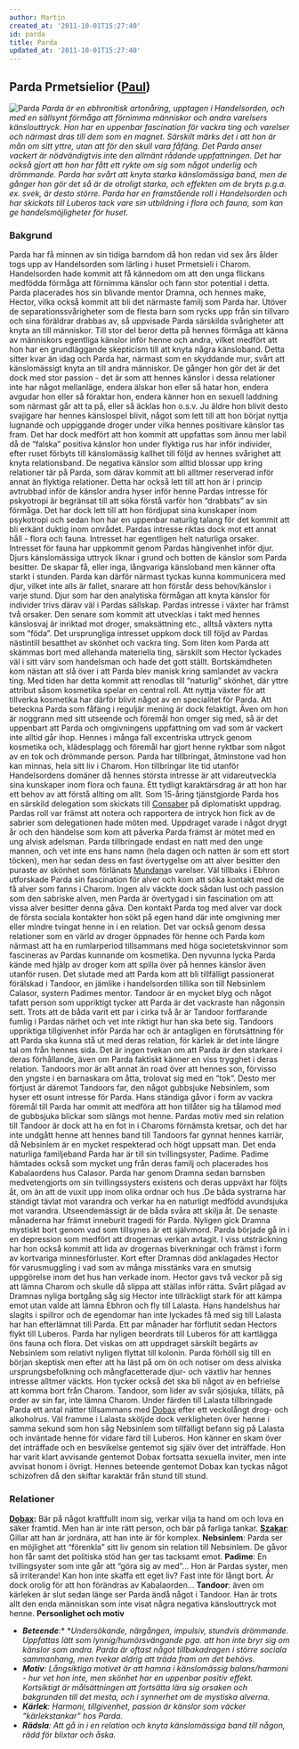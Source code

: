 ```yaml
---
author: Martin
created_at: '2011-10-01T15:27:40'
id: parda
title: Parda
updated_at: '2011-10-01T15:27:40'
---
```

## Parda Prmetsielior ([Paul])

<img src="http://kampanj.ripperdoc.net/wp-content/uploads/sunprincess-272x300.jpg" title="Parda" class="alignright size-medium wp-image-1453" /> *Parda är en ebhronitisk artonåring, upptagen i Handelsorden, och med en sällsynt förmåga att förnimma människor och andra varelsers känslouttryck. Hon har en uppenbar fascination för vackra ting och varelser och närmast dras till dem som en magnet. Särskilt märks det i att hon är mån om sitt yttre, utan att för den skull vara fåfäng. Det Parda anser vackert är nödvändigtvis inte den allmänt rådande uppfattningen. Det har också gjort att hon har fått ett rykte om sig som något underlig och drömmande. Parda har svårt att knyta starka känslomässiga band, men de gånger hon gör det så är de otroligt starka, och effekten om de bryts p.g.a. ex. svek, är desto större. Parda har en framstående roll i Handelsorden och har skickats till Luberos tack vare sin utbildning i flora och fauna, som kan ge handelsmöjligheter för huset.*

### Bakgrund

Parda har få minnen av sin tidiga barndom då hon redan vid sex års ålder togs upp av Handelsorden som lärling i huset Prmetsieli i Charom. Handelsorden hade kommit att få kännedom om att den unga flickans medfödda förmåga att förnimma känslor och fann stor potential i detta. Parda placerades hos sin blivande mentor Dramna, och hennes make, Hector, vilka också kommit att bli det närmaste familj som Parda har. Utöver de separationssvårigheter som de flesta barn som rycks upp från sin tillvaro och sina föräldrar drabbas av, så uppvisade Parda särskilda svårigheter att knyta an till människor. Till stor del beror detta på hennes förmåga att känna av människors egentliga känslor inför henne och andra, vilket medfört att hon har en grundläggande skepticism till att knyta några känsloband. Detta sitter kvar än idag och Parda har, närmast som en skyddande mur, svårt att känslomässigt knyta an till andra människor. De gånger hon gör det är det dock med stor passion - det är som att hennes känslor i dessa relationer inte har något mellanläge, endera älskar hon eller så hatar hon, endera avgudar hon eller så föraktar hon, endera känner hon en sexuell laddning som närmast går att ta på, eller så äcklas hon o.s.v. Ju äldre hon blivit desto svajigare har hennes känslospel blivit, något som lett till att hon börjat nyttja lugnande och uppiggande droger under vilka hennes positivare känslor tas fram. Det har dock medfört att hon kommit att uppfattas som ännu mer labil då de “falska” positiva känslor hon under flyktiga rus har inför individer, efter ruset förbyts till känslomässig kallhet till följd av hennes svårighet att knyta relationsband. De negativa känslor som alltid blossar upp kring relationer tär på Parda, som därav kommit att bli alltmer reserverad inför annat än flyktiga relationer. Detta har också lett till att hon är i princip avtrubbad inför de känslor andra hyser inför henne Pardas intresse för pskyotropi är begränsat till att söka förstå varför hon “drabbats” av sin förmåga. Det har dock lett till att hon fördjupat sina kunskaper inom psykotropi och sedan hon har en uppenbar naturlig talang för det kommit att bli erkänt duktig inom området. Pardas intresse riktas dock mot ett annat håll - flora och fauna. Intresset har egentligen helt naturliga orsaker. Intresset för fauna har uppkommit genom Pardas hängivenhet inför djur. Djurs känslomässiga uttryck liknar i grund och botten de känslor som Parda besitter. De skapar få, eller inga, långvariga känsloband men känner ofta starkt i stunden. Parda kan därför närmast tyckas kunna kommunicera med djur, vilket inte alls är fallet, snarare att hon förstår dess behov/känslor i varje stund. Djur som har den analytiska förmågan att knyta känslor för individer trivs därav väl i Pardas sällskap. Pardas intresse i växter har främst två orsaker. Den senare som kommit att utvecklas i takt med hennes känslosvaj är inriktad mot droger, smaksättning etc., alltså växters nytta som “föda”. Det ursprungliga intresset uppkom dock till följd av Pardas nästintill besatthet av skönhet och vackra ting. Som liten kom Parda att skämmas bort med allehanda materiella ting, särskilt som Hector lyckades väl i sitt värv som handelsman och hade det gott ställt. Bortskämdheten kom nästan att slå över i att Parda blev manisk kring samlandet av vackra ting. Med tiden har detta kommit att renodlas till “naturlig” skönhet, där yttre attribut såsom kosmetika spelar en central roll. Att nyttja växter för att tillverka kosmetika har därför blivit något av en specialitet för Parda. Att beteckna Parda som fåfäng i reguljär mening är dock felaktigt. Även om hon är noggrann med sitt utseende och föremål hon omger sig med, så är det uppenbart att Parda och omgivningens uppfattning om vad som är vackert inte alltid går ihop. Hennes i många fall excentriska uttryck genom kosmetika och, klädesplagg och föremål har gjort henne ryktbar som något av en tok och drömmande person. Parda har tillbringat, åtminstone vad hon kan minnas, hela sitt liv i Charom. Hon tillbringar lite tid utanför Handelsordens domäner då hennes största intresse är att vidareutveckla sina kunskaper inom flora och fauna. Ett tydligt karaktärsdrag är att hon har ett behov av att förstå allting om allt. Som 15-åring tjänstgjorde Parda hos en särskild delegation som skickats till [Consaber] på diplomatiskt uppdrag. Pardas roll var främst att notera och rapportera de intryck hon fick av de sabrier som delegationen hade möten med. Uppdraget varade i något drygt år och den händelse som kom att påverka Parda främst är mötet med en ung alvisk adelsman. Parda tillbringade endast en natt med den unge mannen, och vet inte ens hans namn (hela dagen och natten är som ett stort töcken), men har sedan dess en fast övertygelse om att alver besitter den puraste av skönhet som förlänats [Mundana]s varelser. Väl tillbaks i Ebhron utforskade Parda sin fascination för alver och kom att söka kontakt med de få alver som fanns i Charom. Ingen alv väckte dock sådan lust och passion som den sabriske alven, men Parda är övertygad i sin fascination om att vissa alver besitter denna gåva. Den kontakt Parda tog med alver var dock de första sociala kontakter hon sökt på egen hand där inte omgivning mer eller mindre tvingat henne in i en relation. Det var också genom dessa relationer som en värld av droger öppnades för henne och Parda kom närmast att ha en rumlarperiod tillsammans med höga societetskvinnor som fascineras av Pardas kunnande om kosmetika. Den nyvunna lycka Parda kände med hjälp av droger kom att spilla över på hennes känslor även utanför rusen. Det slutade med att Parda kom att bli tillfälligt passionerat förälskad i Tandoor, en jämlike i handelsorden tillika son till Nebsinlem Calasor, systern Padimes mentor. Tandoor är en mycket blyg och något tafatt person som uppriktigt tycker att Parda är det vackraste han någonsin sett. Trots att de båda varit ett par i cirka två år är Tandoor fortfarande fumlig i Pardas närhet och vet inte riktigt hur han ska bete sig. Tandoors uppriktiga tillgivenhet inför Parda har och är antagligen en förutsättning för att Parda ska kunna stå ut med deras relation, för kärlek är det inte längre tal om från hennes sida. Det är ingen tvekan om att Parda är den starkare i deras förhållande, även om Parda faktiskt känner en viss trygghet i deras relation. Tandoors mor är allt annat än road över att hennes son, förvisso den yngste i en barnaskara om åtta, trolovat sig med en “tok”. Desto mer förtjust är däremot Tandoors far, den något gubbsjuke Nebsinlem, som hyser ett osunt intresse för Parda. Hans ständiga gåvor i form av vackra föremål till Parda har ommit att medföra att hon tillåter sig ha tålamod med de gubbsjuka blickar som slängs mot henne. Pardas motiv med sin relation till Tandoor är dock att ha en fot in i Charoms förnämsta kretsar, och det har inte undgått henne att hennes band till Tandoors far gynnat hennes karriär, då Nebsinlem är en mycket respekterad och högt uppsatt man. Det enda naturliga familjeband Parda har är till sin tvillingsyster, Padime. Padime hämtades också som mycket ung från deras familj och placerades hos Kabalaordens hus Calasor. Parda har genom Dramna sedan barnsben medvetengjorts om sin tvillingssysters existens och deras uppväxt har följts åt, om än att de vuxit upp inom olika ordnar och hus .De båda systrarna har ständigt tävlat mot varandra och verkar ha en naturligt medfödd avundsjuka mot varandra. Utseendemässigt är de båda svåra att skilja åt. De senaste månaderna har främst inneburit tragedi för Parda. Nyligen gick Dramna mystiskt bort genom vad som tillsynes är ett självmord. Parda började gå in i en depression som medfört att drogernas verkan avtagit. I viss utsträckning har hon också kommit att lida av drogernas biverkningar och främst i form av kortvariga minnesförluster. Kort efter Dramnas död anklagades Hector för varusmuggling i vad som av många misstänks vara en smutsig uppgörelse inom det hus han verkade inom. Hector gavs två veckor på sig att lämna Charom och skulle då slippa att ställas inför rätta. Svårt plågad av Dramnas nyliga bortgång såg sig Hector inte tillräckligt stark för att kämpa emot utan valde att lämna Ebhron och fly till Lalasta. Hans handelshus har slagits i spillror och de egendomar han inte lyckades få med sig till Lalasta har han efterlämnat till Parda. Ett par månader har förflutit sedan Hectors flykt till Luberos. Parda har nyligen beordrats till Luberos för att kartlägga öns fauna och flora. Det viskas om att uppdraget särskilt begärts av Nebsinlem som relativt nyligen flyttat till kolonin. Parda förhöll sig till en början skeptisk men efter att ha läst på om ön och notiser om dess alviska ursprungsbefolkning och mångfacetterade djur- och växtliv har hennes intresse alltmer väckts. Hon tycker också det ska bli något av en befrielse att komma bort från Charom. Tandoor, som lider av svår sjösjuka, tilläts, på order av sin far, inte lämna Charom. Under färden till Lalasta tillbringade Parda ett antal nätter tillsammans med [Dobax] efter ett veckolångt drog- och alkoholrus. Väl framme i Lalasta sköljde dock verkligheten över henne i samma sekund som hon såg Nebsinlem som tillfälligt befann sig på Lalasta och inväntade henne för vidare färd till Luberos. Hon känner en skam över det inträffade och en besvikelse gentemot sig själv över det inträffade. Hon har varit klart avvisande gentemot Dobax fortsatta sexuella inviter, men inte avvisat honom i övrigt. Hennes beteende gentemot Dobax kan tyckas något schizofren då den skiftar karaktär från stund till stund.

### Relationer

**[Dobax]:** Bär på något kraftfullt inom sig, verkar vilja ta hand om och lova en säker framtid. Men han är inte rätt person, och bär på farliga tankar. **[Szakar]**: Gillar att han är jordnära, att han inte är för komplex. **Nebsinlem**: Parda ser en möjlighet att “förenkla” sitt liv genom sin relation till Nebsinlem. De gåvor hon får samt det politiska stöd han ger tas tacksamt emot. **Padime**: En tvillingsyster som inte går att “göra sig av med”... Hon är Pardas syster, men så irriterande! Kan hon inte skaffa ett eget liv? Fast inte för långt bort. Är dock orolig för att hon förändras av Kabalaorden... **Tandoor**: även om kärleken är slut sedan länge ser Parda ändå något i Tandoor. Han är trots allt den enda människan som inte visat några negativa känslouttryck mot henne. **Personlighet och motiv**

-   ***Beteende**:** **Undersökande, närgången, impulsiv, stundvis drömmande. Uppfattas lätt som lynnig/humörsvängande pga. att hon inte bryr sig om känslor som andra. Parda är oftast något tillbakadragen i större sociala sammanhang, men tvekar aldrig att träda fram om det behövs.*
-   ***Motiv**: Långsiktiga motivet är att hamna i känslomässig balans/harmoni - hur vet hon inte, men skönhet har en uppenbar positiv effekt. Kortsiktigt är målsättningen att fortsätta lära sig orsaken och bakgrunden till det mesta, och i synnerhet om de mystiska alverna.*
-   ***Kärlek**: Harmoni, tillgivenhet, passion är känslor som väcker “kärlekstankar” hos Parda.*
-   ***Rädsla**: Att gå in i en relation och knyta känslomässiga band till någon, rädd för blixtar och åska.*

  [Paul]: %5Baurl%20t48%5D
  [Consaber]: %5Baurl%20t49%5D
  [Mundana]: %5Baurl%20t21%5D
  [Dobax]: %5Baurl%20p1450%5D
  [Szakar]: %5Baurl%20p1422%5D